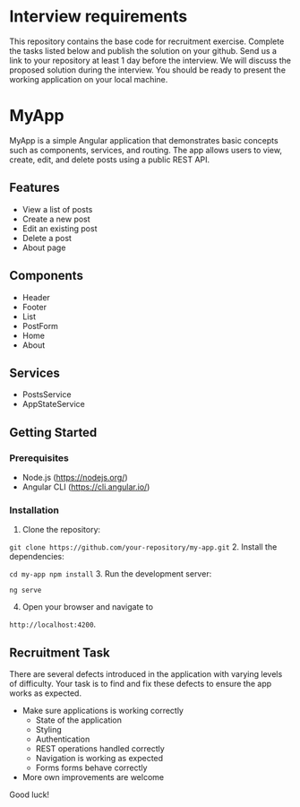 # Interview requirements

This repository contains the base code for recruitment exercise. Complete the tasks listed below and publish the solution on your github. Send us a link to your repository at least 1 day before the interview. 
We will discuss the proposed solution during the interview. You should be ready to present the working application on your local machine.

# MyApp

MyApp is a simple Angular application that demonstrates basic concepts such as components, services, and routing. The app allows users to view, create, edit, and delete posts using a public REST API.

## Features

- View a list of posts
- Create a new post
- Edit an existing post
- Delete a post
- About page

## Components

- Header
- Footer
- List
- PostForm
- Home
- About

## Services

- PostsService
- AppStateService

## Getting Started

### Prerequisites

- Node.js (https://nodejs.org/)
- Angular CLI (https://cli.angular.io/)

### Installation

1. Clone the repository:
  
`git clone https://github.com/your-repository/my-app.git`
2. Install the dependencies:

`
cd my-app
npm install
`
3. Run the development server:

`ng serve`


4. Open your browser and navigate to 

`http://localhost:4200`.

## Recruitment Task

There are several defects introduced in the application with varying levels of difficulty. Your task is to find and fix these defects to ensure the app works as expected.

- Make sure applications is working correctly 
  - State of the application
  - Styling
  - Authentication
  - REST operations handled correctly
  - Navigation is working as expected
  - Forms forms behave correctly
- More own improvements are welcome 

Good luck!
